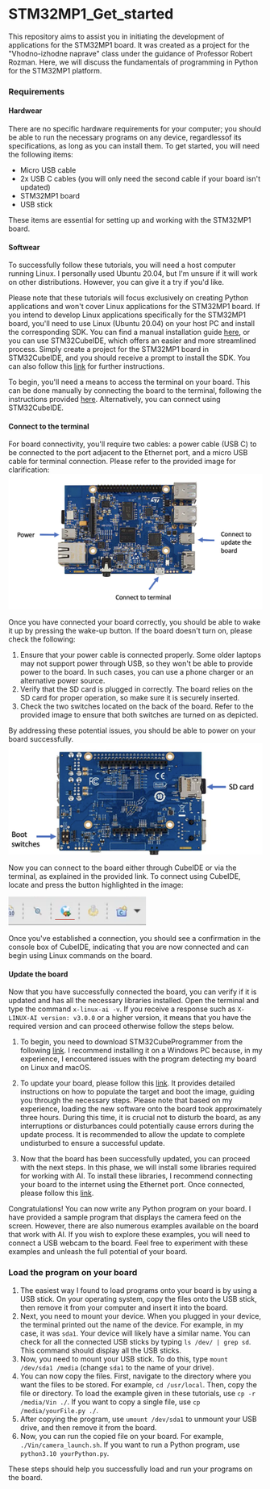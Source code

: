 # STM32MP1_Get_started

This repository aims to assist you in initiating the development of applications for the STM32MP1 board. It was created as a project for the "Vhodno-izhodne naprave" class under the guidance of Professor Robert Rozman. Here, we will discuss the fundamentals of programming in Python for the STM32MP1 platform.

### Requirements

#### Hardwear

There are no specific hardware requirements for your computer; you should be able to run the necessary programs on any device, regardlessof its specifications, as long as you can install them.
To get started, you will need the following items:

- Micro USB cable
- 2x USB C cables (you will only need the second cable if your board isn't updated)
- STM32MP1 board
- USB stick

These items are essential for setting up and working with the STM32MP1 board.

#### Softwear 

To successfully follow these tutorials, you will need a host computer running Linux. I personally used Ubuntu 20.04, but I'm unsure if it will work on other distributions. However, you can give it a try if you'd like.

Please note that these tutorials will focus exclusively on creating Python applications and won't cover Linux applications for the STM32MP1 board. If you intend to develop Linux applications specifically for the STM32MP1 board, you'll need to use Linux (Ubuntu 20.04) on your host PC and install the corresponding SDK. You can find a manual installation guide [here](https://wiki.st.com/stm32mpu/wiki/Getting_started/STM32MP1_boards/STM32MP157x-DK2/Develop_on_Arm®_Cortex®-A7/Install_the_SDK), or you can use STM32CubeIDE, which offers an easier and more streamlined process. Simply create a project for the STM32MP1 board in STM32CubeIDE, and you should receive a prompt to install the SDK. You can also follow this [link](https://wiki.stmicroelectronics.cn/stm32mpu/index.php?title=How_to_install_the_Yocto_Project_SDK_in_STM32CubeIDE&oldid=73864) for further instructions.

To begin, you'll need a means to access the terminal on your board. This can be done manually by connecting the board to the terminal, following the instructions provided [here](https://wiki.st.com/stm32mpu/wiki/Getting_started/STM32MP1_boards/STM32MP157x-DK2/Let%27s_start/Execute_basic_commands). Alternatively, you can connect using STM32CubeIDE.

#### Connect to the terminal

For board connectivity, you'll require two cables: a power cable (USB C) to be connected to the port adjacent to the Ethernet port, and a micro USB cable for terminal connection. Please refer to the provided image for clarification: 
![board](/boarn.png)

Once you have connected your board correctly, you should be able to wake it up by pressing the wake-up button. If the board doesn't turn on, please check the following:

1. Ensure that your power cable is connected properly. Some older laptops may not support power through USB, so they won't be able to provide power to the board. In such cases, you can use a phone charger or an alternative power source.
2. Verify that the SD card is plugged in correctly. The board relies on the SD card for proper operation, so make sure it is securely inserted.
3. Check the two switches located on the back of the board. Refer to the provided image to ensure that both switches are turned on as depicted.

By addressing these potential issues, you should be able to power on your board successfully.
![back_board](/back_board.png)


Now you can connect to the board either through CubeIDE or via the terminal, as explained in the provided link. To connect using CubeIDE, locate and press the button highlighted in the image:

![connec_Button](/icon.png)

Once you've established a connection, you should see a confirmation in the console box of CubeIDE, indicating that you are now connected and can begin using Linux commands on the board.

#### Update the board

Now that you have successfully connected the board, you can verify if it is updated and has all the necessary libraries installed. Open the terminal and type the command `x-linux-ai -v`. If you receive a response such as `X-LINUX-AI version: v3.0.0` or a higher version, it means that you have the required version and can proceed otherwise follow the steps below.

1. To begin, you need to download STM32CubeProgrammer from the following [link](https://www.st.com/en/development-tools/stm32cubeprog.html). I recommend installing it on a Windows PC because, in my experience, I encountered issues with the program detecting my board on Linux and macOS.

2. To update your board, please follow this [link](https://wiki.st.com/stm32mpu/wiki/Getting_started/STM32MP1_boards/STM32MP157x-DK2/Let%27s_start/Populate_the_target_and_boot_the_image). It provides detailed instructions on how to populate the target and boot the image, guiding you through the necessary steps. Please note that based on my experience, loading the new software onto the board took approximately three hours. During this time, it is crucial not to disturb the board, as any interruptions or disturbances could potentially cause errors during the update process. It is recommended to allow the update to complete undisturbed to ensure a successful update.

3. Now that the board has been successfully updated, you can proceed with the next steps. In this phase, we will install some libraries required for working with AI. To install these libraries, I recommend connecting your board to the internet using the Ethernet port. Once connected, please follow this [link](https://wiki.st.com/stm32mpu/wiki/X-LINUX-AI_OpenSTLinux_Expansion_Package).


Congratulations! You can now write any Python program on your board. I have provided a sample program that displays the camera feed on the screen. However, there are also numerous examples available on the board that work with AI. If you wish to explore these examples, you will need to connect a USB webcam to the board. Feel free to experiment with these examples and unleash the full potential of your board.

### Load the program on your board

1. The easiest way I found to load programs onto your board is by using a USB stick. On your operating system, copy the files onto the USB stick, then remove it from your computer and insert it into the board.
2. Next, you need to mount your device. When you plugged in your device, the terminal printed out the name of the device. For example, in my case, it was `sda1`. Your device will likely have a similar name. You can check for all the connected USB sticks by typing `ls /dev/ | grep sd`. This command should display all the USB sticks.
3. Now, you need to mount your USB stick. To do this, type `mount /dev/sda1 /media` (change `sda1` to the name of your drive).
4. You can now copy the files. First, navigate to the directory where you want the files to be stored. For example, `cd /usr/local`. Then, copy the file or directory. To load the example given in these tutorials, use `cp -r /media/Vin ./`. If you want to copy a single file, use `cp /media/yourFile.py ./`.
5. After copying the program, use `umount /dev/sda1` to unmount your USB drive, and then remove it from the board.
6. Now, you can run the copied file on your board. For example, `./Vin/camera_launch.sh`. If you want to run a Python program, use `python3.10 yourPython.py`.

These steps should help you successfully load and run your programs on the board.

